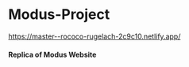 # Modus-Project

https://master--rococo-rugelach-2c9c10.netlify.app/

#### Replica of Modus Website
